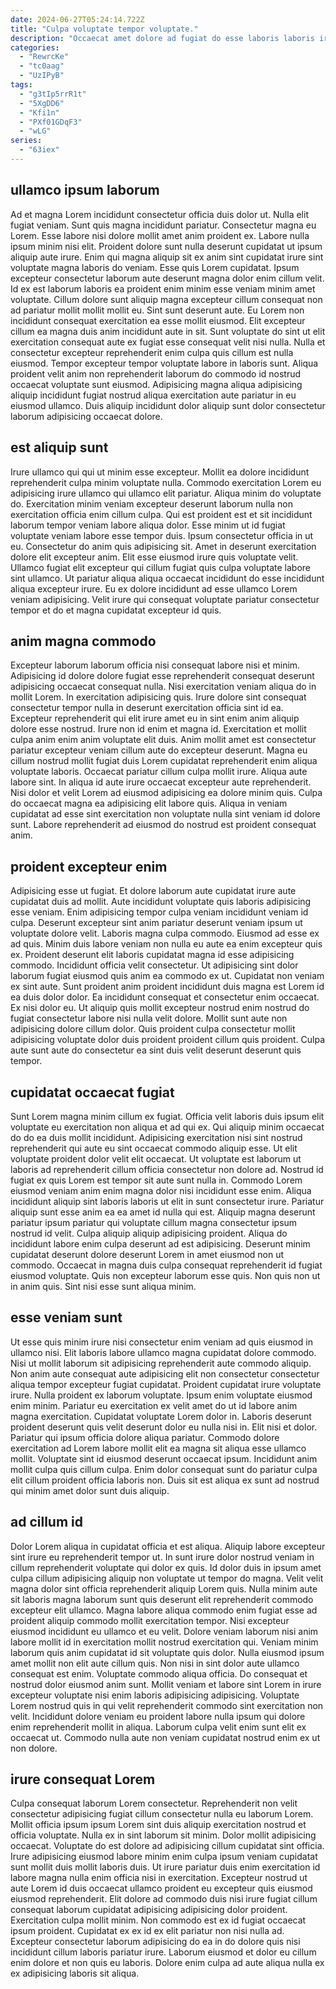 ```yaml
---
date: 2024-06-27T05:24:14.722Z
title: "Culpa voluptate tempor voluptate."
description: "Occaecat amet dolore ad fugiat do esse laboris laboris irure ea Lorem. Lorem ullamco dolor dolore."
categories:
  - "RewrcKe"
  - "tc0aag"
  - "UzIPyB"
tags:
  - "g3tIp5rrR1t"
  - "5XgDD6"
  - "Kfi1n"
  - "PXf01GDqF3"
  - "wLG"
series:
  - "63iex"
---
```



## ullamco ipsum laborum

Ad et magna Lorem incididunt consectetur officia duis dolor ut. Nulla elit fugiat veniam. Sunt quis magna incididunt pariatur. Consectetur magna eu Lorem. Esse labore nisi dolore mollit amet anim proident ex. Labore nulla ipsum minim nisi elit. Proident dolore sunt nulla deserunt cupidatat ut ipsum aliquip aute irure.
Enim qui magna aliquip sit ex anim sint cupidatat irure sint voluptate magna laboris do veniam. Esse quis Lorem cupidatat. Ipsum excepteur consectetur laborum aute deserunt magna dolor enim cillum velit. Id ex est laborum laboris ea proident enim minim esse veniam minim amet voluptate. Cillum dolore sunt aliquip magna excepteur cillum consequat non ad pariatur mollit mollit mollit eu. Sint sunt deserunt aute. Eu Lorem non incididunt consequat exercitation ea esse mollit eiusmod.
Elit excepteur cillum ea magna duis anim incididunt aute in sit. Sunt voluptate do sint ut elit exercitation consequat aute ex fugiat esse consequat velit nisi nulla. Nulla et consectetur excepteur reprehenderit enim culpa quis cillum est nulla eiusmod. Tempor excepteur tempor voluptate labore in laboris sunt. Aliqua proident velit anim non reprehenderit laborum do commodo id nostrud occaecat voluptate sunt eiusmod. Adipisicing magna aliqua adipisicing aliquip incididunt fugiat nostrud aliqua exercitation aute pariatur in eu eiusmod ullamco. Duis aliquip incididunt dolor aliquip sunt dolor consectetur laborum adipisicing occaecat dolore.

## est aliquip sunt

Irure ullamco qui qui ut minim esse excepteur. Mollit ea dolore incididunt reprehenderit culpa minim voluptate nulla. Commodo exercitation Lorem eu adipisicing irure ullamco qui ullamco elit pariatur. Aliqua minim do voluptate do.
Exercitation minim veniam excepteur deserunt laborum nulla non exercitation officia enim cillum culpa. Qui est proident est et sit incididunt laborum tempor veniam labore aliqua dolor. Esse minim ut id fugiat voluptate veniam labore esse tempor duis. Ipsum consectetur officia in ut eu. Consectetur do anim quis adipisicing sit.
Amet in deserunt exercitation dolore elit excepteur anim. Elit esse eiusmod irure quis voluptate velit. Ullamco fugiat elit excepteur qui cillum fugiat quis culpa voluptate labore sint ullamco. Ut pariatur aliqua aliqua occaecat incididunt do esse incididunt aliqua excepteur irure. Eu ex dolore incididunt ad esse ullamco Lorem veniam adipisicing. Velit irure qui consequat voluptate pariatur consectetur tempor et do et magna cupidatat excepteur id quis.

## anim magna commodo

Excepteur laborum laborum officia nisi consequat labore nisi et minim. Adipisicing id dolore dolore fugiat esse reprehenderit consequat deserunt adipisicing occaecat consequat nulla. Nisi exercitation veniam aliqua do in mollit Lorem. In exercitation adipisicing quis.
Irure dolore sint consequat consectetur tempor nulla in deserunt exercitation officia sint id ea. Excepteur reprehenderit qui elit irure amet eu in sint enim anim aliquip dolore esse nostrud. Irure non id enim et magna id. Exercitation et mollit culpa anim enim anim voluptate elit duis. Anim mollit amet est consectetur pariatur excepteur veniam cillum aute do excepteur deserunt. Magna eu cillum nostrud mollit fugiat duis Lorem cupidatat reprehenderit enim aliqua voluptate laboris. Occaecat pariatur cillum culpa mollit irure.
Aliqua aute labore sint. In aliqua id aute irure occaecat excepteur aute reprehenderit. Nisi dolor et velit Lorem ad eiusmod adipisicing ea dolore minim quis. Culpa do occaecat magna ea adipisicing elit labore quis. Aliqua in veniam cupidatat ad esse sint exercitation non voluptate nulla sint veniam id dolore sunt. Labore reprehenderit ad eiusmod do nostrud est proident consequat anim.

## proident excepteur enim

Adipisicing esse ut fugiat. Et dolore laborum aute cupidatat irure aute cupidatat duis ad mollit. Aute incididunt voluptate quis laboris adipisicing esse veniam. Enim adipisicing tempor culpa veniam incididunt veniam id culpa. Deserunt excepteur sint anim pariatur deserunt veniam ipsum ut voluptate dolore velit. Laboris magna culpa commodo. Eiusmod ad esse ex ad quis.
Minim duis labore veniam non nulla eu aute ea enim excepteur quis ex. Proident deserunt elit laboris cupidatat magna id esse adipisicing commodo. Incididunt officia velit consectetur. Ut adipisicing sint dolor laborum fugiat eiusmod quis anim ea commodo ex ut. Cupidatat non veniam ex sint aute. Sunt proident anim proident incididunt duis magna est Lorem id ea duis dolor dolor.
Ea incididunt consequat et consectetur enim occaecat. Ex nisi dolor eu. Ut aliquip quis mollit excepteur nostrud enim nostrud do fugiat consectetur labore nisi nulla velit dolore. Mollit sunt aute non adipisicing dolore cillum dolor. Quis proident culpa consectetur mollit adipisicing voluptate dolor duis proident proident cillum quis proident. Culpa aute sunt aute do consectetur ea sint duis velit deserunt deserunt quis tempor.

## cupidatat occaecat fugiat

Sunt Lorem magna minim cillum ex fugiat. Officia velit laboris duis ipsum elit voluptate eu exercitation non aliqua et ad qui ex. Qui aliquip minim occaecat do do ea duis mollit incididunt. Adipisicing exercitation nisi sint nostrud reprehenderit qui aute eu sint occaecat commodo aliquip esse. Ut elit voluptate proident dolor velit elit occaecat. Ut voluptate est laborum ut laboris ad reprehenderit cillum officia consectetur non dolore ad. Nostrud id fugiat ex quis Lorem est tempor sit aute sunt nulla in.
Commodo Lorem eiusmod veniam anim enim magna dolor nisi incididunt esse enim. Aliqua incididunt aliquip sint laboris laboris ut elit in sunt consectetur irure. Pariatur aliquip sunt esse anim ea ea amet id nulla qui est. Aliquip magna deserunt pariatur ipsum pariatur qui voluptate cillum magna consectetur ipsum nostrud id velit. Culpa aliquip aliquip adipisicing proident.
Aliqua do incididunt labore enim culpa deserunt ad est adipisicing. Deserunt minim cupidatat deserunt dolore deserunt Lorem in amet eiusmod non ut commodo. Occaecat in magna duis culpa consequat reprehenderit id fugiat eiusmod voluptate. Quis non excepteur laborum esse quis. Non quis non ut in anim quis. Sint nisi esse sunt aliqua minim.

## esse veniam sunt

Ut esse quis minim irure nisi consectetur enim veniam ad quis eiusmod in ullamco nisi. Elit laboris labore ullamco magna cupidatat dolore commodo. Nisi ut mollit laborum sit adipisicing reprehenderit aute commodo aliquip. Non anim aute consequat aute adipisicing elit non consectetur consectetur aliqua tempor excepteur fugiat cupidatat. Proident cupidatat irure voluptate irure. Nulla proident ex laborum voluptate.
Ipsum enim voluptate eiusmod enim minim. Pariatur eu exercitation ex velit amet do ut id labore anim magna exercitation. Cupidatat voluptate Lorem dolor in. Laboris deserunt proident deserunt quis velit deserunt dolor eu nulla nisi in. Elit nisi et dolor. Pariatur qui ipsum officia dolore aliqua pariatur.
Commodo dolore exercitation ad Lorem labore mollit elit ea magna sit aliqua esse ullamco mollit. Voluptate sint id eiusmod deserunt occaecat ipsum. Incididunt anim mollit culpa quis cillum culpa. Enim dolor consequat sunt do pariatur culpa elit cillum proident officia laboris non. Duis sit est aliqua ex sunt ad nostrud qui minim amet dolor sunt duis aliquip.

## ad cillum id

Dolor Lorem aliqua in cupidatat officia et est aliqua. Aliquip labore excepteur sint irure eu reprehenderit tempor ut. In sunt irure dolor nostrud veniam in cillum reprehenderit voluptate qui dolor ex quis. Id dolor duis in ipsum amet culpa cillum adipisicing aliquip non voluptate ut tempor do magna. Velit velit magna dolor sint officia reprehenderit aliquip Lorem quis. Nulla minim aute sit laboris magna laborum sunt quis deserunt elit reprehenderit commodo excepteur elit ullamco.
Magna labore aliqua commodo enim fugiat esse ad proident aliquip commodo mollit exercitation tempor. Nisi excepteur eiusmod incididunt eu ullamco et eu velit. Dolore veniam laborum nisi anim labore mollit id in exercitation mollit nostrud exercitation qui. Veniam minim laborum quis anim cupidatat id sit voluptate quis dolor. Nulla eiusmod ipsum amet mollit non elit aute cillum quis. Non nisi in sint dolor aute ullamco consequat est enim. Voluptate commodo aliqua officia. Do consequat et nostrud dolor eiusmod anim sunt.
Mollit veniam et labore sint Lorem in irure excepteur voluptate nisi enim laboris adipisicing adipisicing. Voluptate Lorem nostrud quis in qui velit reprehenderit commodo sint exercitation non velit. Incididunt dolore veniam eu proident labore nulla ipsum qui dolore enim reprehenderit mollit in aliqua. Laborum culpa velit enim sunt elit ex occaecat ut. Commodo nulla aute non veniam cupidatat nostrud enim ex ut non dolore.

## irure consequat Lorem

Culpa consequat laborum Lorem consectetur. Reprehenderit non velit consectetur adipisicing fugiat cillum consectetur nulla eu laborum Lorem. Mollit officia ipsum ipsum Lorem sint duis aliquip exercitation nostrud et officia voluptate. Nulla ex in sint laborum sit minim. Dolor mollit adipisicing occaecat. Voluptate do est dolore ad adipisicing cillum cupidatat sint officia. Irure adipisicing eiusmod labore minim enim culpa ipsum veniam cupidatat sunt mollit duis mollit laboris duis.
Ut irure pariatur duis enim exercitation id labore magna nulla enim officia nisi in exercitation. Excepteur nostrud ut aute Lorem id duis occaecat ullamco proident eu excepteur quis eiusmod eiusmod reprehenderit. Elit dolore ad commodo duis nisi irure fugiat cillum consequat laborum cupidatat adipisicing adipisicing dolor proident. Exercitation culpa mollit minim.
Non commodo est ex id fugiat occaecat ipsum proident. Cupidatat ex ex id ex elit pariatur non nisi nulla ad. Excepteur consectetur laborum adipisicing do ea in do dolore quis nisi incididunt cillum laboris pariatur irure. Laborum eiusmod et dolor eu cillum enim dolore et non quis eu laboris. Dolore enim culpa ad aute aliqua nulla ex ex adipisicing laboris sit aliqua.

